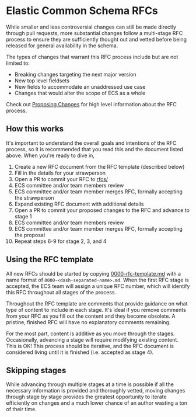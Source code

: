 # Elastic Common Schema RFCs

While smaller and less controversial changes can still be made directly through pull requests, more substantial changes follow a multi-stage RFC process to ensure they are sufficiently thought out and vetted before being released for general availability in the schema.

The types of changes that warrant this RFC process include but are not limited to:

* Breaking changes targeting the next major version
* New top level fieldsets
* New fields to accommodate an unaddressed use case
* Changes that would alter the scope of ECS as a whole

Check out [Proposing Changes](./PROCESS.md) for high level information about the RFC process.

## How this works

It's important to understand the overall goals and intentions of the RFC process, so it is recommended that you read this and the document listed above. When you're ready to dive in,

1. Create a new RFC document from the RFC template (described below)
2. Fill in the details for your strawperson
3. Open a PR to commit your RFC to [rfcs/](./)
4. ECS committee and/or team members review
5. ECS committee and/or team member merges RFC, formally accepting the strawperson
6. Expand existing RFC document with additional details
7. Open a PR to commit your proposed changes to the RFC and advance to stage 1
8. ECS committee and/or team members review
9. ECS committee and/or team member merges RFC, formally accepting the proposal
10. Repeat steps 6-9 for stage 2, 3, and 4

## Using the RFC template

All new RFCs should be started by copying [0000-rfc-template.md](./0000-rfc-template.md) with a name format of `0000-<dash-separated-name>.md`. When the first RFC stage is accepted, the ECS team will assign a unique RFC number, which will identify this RFC throughout all stages of the process.

Throughout the RFC template are comments that provide guidance on what type of content to include in each stage. It's ideal if you remove comments from your RFC as you fill out the content and they become obsolete. A pristine, finished RFC will have no explanatory comments remaining.

For the most part, content is additive as you move through the stages. Occasionally, advancing a stage will require modifying existing content. This is OK! This process should be iterative, and the RFC document is considered living until it is finished (i.e. accepted as stage 4).

## Skipping stages

While advancing through multiple stages at a time is possible if all the necessary information is provided and thoroughly vetted, moving changes through stage by stage provides the greatest opportunity to iterate efficiently on changes and a much lower chance of an author wasting a ton of their time.
